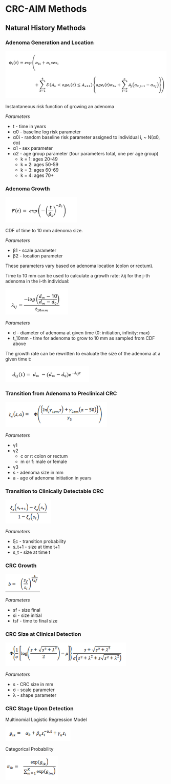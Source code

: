 # CRC-AIM Methods

## Natural History Methods

### Adenoma Generation and Location
![Adenoma Generation Risk Function](../images/formula_adenoma_generation.PNG)

Instantaneous risk function of growing an adenoma

_Parameters_

* t - time in years
* α0 - baseline log risk parameter
* α0i - random baseline risk parameter assigned to individual i, ~ N(α0, σα)
* α1 - sex parameter
* α2 - age group parameter (four parameters total, one per age group)
  * k = 1: ages 20-49
  * k = 2: ages 50-59
  * k = 3: ages 60-69
  * k = 4: ages 70+

### Adenoma Growth
![Adenoma Growth CDF](../images/formula_adenoma_growth.PNG)

CDF of time to 10 mm adenoma size.

_Parameters_

* β1 - scale parameter
* β2 - location parameter

These parameters vary based on adenoma location (colon or rectum).

Time to 10 mm can be used to calculate a growth rate: λij for the j-th adenoma in the i-th individual:

![Adenoma Growth Rate](../images/formula_adenoma_growth_rate.PNG)

_Parameters_

* d - diameter of adenoma at given time (0: initiation, infinity: max)
* t_10mm - time for adenoma to grow to 10 mm as sampled from CDF above

The growth rate can be rewritten to evaluate the size of the adenoma at a given time t:

![Adenoma size at time t](../images/formula_adenoma_growth_diameter_at_time.PNG)

### Transition from Adenoma to Preclinical CRC
[formulas | parameters]: [description]

![Adenoma Transition Probability](../images/formula_adenoma_transition.PNG)

_Parameters_

* γ1
* γ2
  * c or r: colon or rectum
  * m or f: male or female
* γ3
* s - adenoma size in mm
* a - age of adenoma initiation in years

### Transition to Clinically Detectable CRC
[formulas | parameters]: [description]

![Transition to Clinically Detectable CRC](../images/formula_transition_crc_prob.PNG)

_Parameters_

* ξc - transition probability
* s_t+1 - size at time t+1
* s_t - size at time t

### CRC Growth
[formulas | parameters]: [description]
![CRC Growth Rate](../images/formula_crc_growth_rate.PNG)

_Parameters_

* sf - size final
* si - size initial
* tsf - time to final size

### CRC Size at Clinical Detection
[formulas | parameters]: [description]
![Adenoma Transition Probability](../images/formula_CRC_Size_Clinical_Detection.PNG)

_Parameters_

* s - CRC size in mm
* σ - scale parameter
* λ - shape parameter

### CRC Stage Upon Detection
[formulas | parameters]: [description]

Multinomial Logistic Regression Model

![Multinomial Logistic Regression Model](../images/formula_multinomial_categorical_regression.PNG)

Categorical Probability

![Categorical Probability](../images/formula_categorical_prob.PNG)
